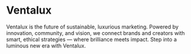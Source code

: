 # Ventalux
Ventalux is the future of sustainable, luxurious marketing. Powered by innovation, community, and vision, we connect brands and creators with smart, ethical strategies — where brilliance meets impact. Step into a luminous new era with Ventalux.
